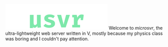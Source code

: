 ![microsvr logo](media/logo.png)
Welcome to _microsvr_, the ultra-lightweight web server written in V, mostly
because my physics class was boring and I couldn't pay attention.
